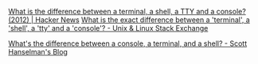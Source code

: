 
[What is the difference between a terminal, a shell, a TTY and a console? (2012) | Hacker News](https://news.ycombinator.com/item?id=38984096)
[What is the exact difference between a 'terminal', a 'shell', a 'tty' and a 'console'? - Unix & Linux Stack Exchange](https://unix.stackexchange.com/questions/4126/what-is-the-exact-difference-between-a-terminal-a-shell-a-tty-and-a-con)

[What's the difference between a console, a terminal, and a shell? - Scott Hanselman's Blog](https://www.hanselman.com/blog/whats-the-difference-between-a-console-a-terminal-and-a-shell)
